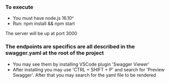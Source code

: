 ### To execute
  - You must have node.js 16.10^
  - Run: npm install && npm start

The server will be up at port 3000

### The endpoints are specifics are all described in the swagger.yaml at the root of the project
  - You may see them by installing VSCode plugin 'Swagger Viewer'
  - After installing you may use 'CTRL + SHIFT + P' and search for 'Preview Swagger'. After that you may search for the yaml file to be rendered
